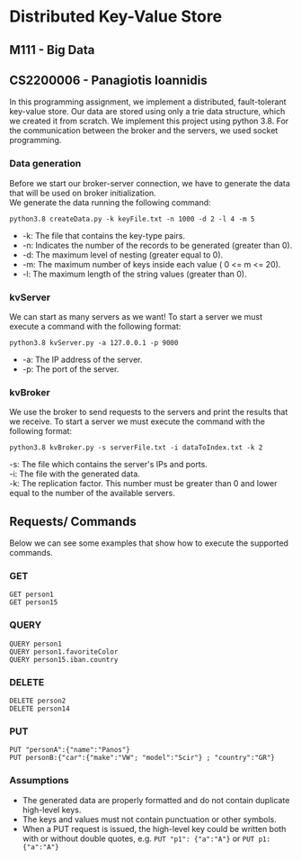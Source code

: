 # Distributed Key-Value Store
## M111 - Big Data
## CS2200006 - Panagiotis Ioannidis
In this programming assignment, we implement a distributed, fault-tolerant key-value store. Our data are stored using only a trie data structure, which we created it from scratch. We implement this project using python 3.8. For the communication between the broker and the servers, we used socket programming.

### Data generation
Before we start our broker-server connection, we have to generate the data that will be used on broker initialization.  
We generate the data running the following command:  

`python3.8 createData.py -k keyFile.txt -n 1000 -d 2 -l 4 -m 5`  

- -k: The file that contains the key-type pairs.
- -n: Indicates the number of the records to be generated (greater than 0).
- -d: The maximum level of nesting (greater equal to 0).
- -m: The maximum number of keys inside each value ( 0 <= m <= 20).
- -l: The maximum length of the string values (greater than 0).

### kvServer
We can start as many servers as we want! To start a server we must execute a command with the following format:  

`python3.8 kvServer.py -a 127.0.0.1 -p 9000`  

- -a: The IP address of the server.
- -p: The port of the server.

### kvBroker
We use the broker to send requests to the servers and print the results that we receive. To start a server we must execute the command with the following format:

`python3.8 kvBroker.py -s serverFile.txt -i dataToIndex.txt -k 2` 

-s: The file which contains the server's IPs and ports.  
-i: The file with the generated data.  
-k: The replication factor. This number must be greater than 0 and lower equal to the number of the available servers.  

## Requests/ Commands
Below we can see some examples that show how to execute the supported commands.
### GET  
`GET person1`  
`GET person15`  

### QUERY
`QUERY person1`  
`QUERY person1.favoriteColor`  
`QUERY person15.iban.country`

### DELETE
`DELETE person2`  
`DELETE person14`

### PUT
`PUT "personA":{"name":"Panos"}`  
`PUT personB:{"car":{"make":"VW"; "model":"Scir"} ; "country":"GR"}`  

### Assumptions
- The generated data are properly formatted and do not contain duplicate high-level keys.
- The keys and values must not contain punctuation or other symbols.
- When a PUT request is issued, the high-level key could be written both with or without double quotes, e.g. `PUT "p1": {"a":"A"}` or `PUT p1:{"a":"A"}`
